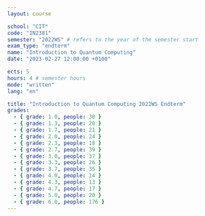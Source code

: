 ```yaml
---
layout: course

school: "CIT"
code: "IN2381"
semester: "2022WS" # refers to the year of the semester start
exam_type: "endterm"
name: "Introduction to Quantum Computing"
date: "2023-02-27 12:00:00 +0100"

ects: 5
hours: 4 # semester hours
mode: "written"
lang: "en"

title: "Introduction to Quantum Computing 2022WS Endterm"
grades:
  - { grade: 1.0, people: 30 }
  - { grade: 1.3, people: 20 }
  - { grade: 1.7, people: 21 }
  - { grade: 2.0, people: 24 }
  - { grade: 2.3, people: 18 }
  - { grade: 2.7, people: 39 }
  - { grade: 3.0, people: 37 }
  - { grade: 3.3, people: 26 }
  - { grade: 3.7, people: 35 }
  - { grade: 4.0, people: 14 }
  - { grade: 4.3, people: 13 }
  - { grade: 4.7, people: 17 }
  - { grade: 5.0, people: 20 }
  - { grade: 6.0, people: 176 }
---
```



